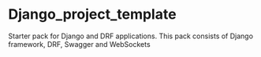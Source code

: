 # Django_project_template
Starter pack for Django and DRF applications. This pack consists of Django framework, DRF, Swagger and WebSockets

